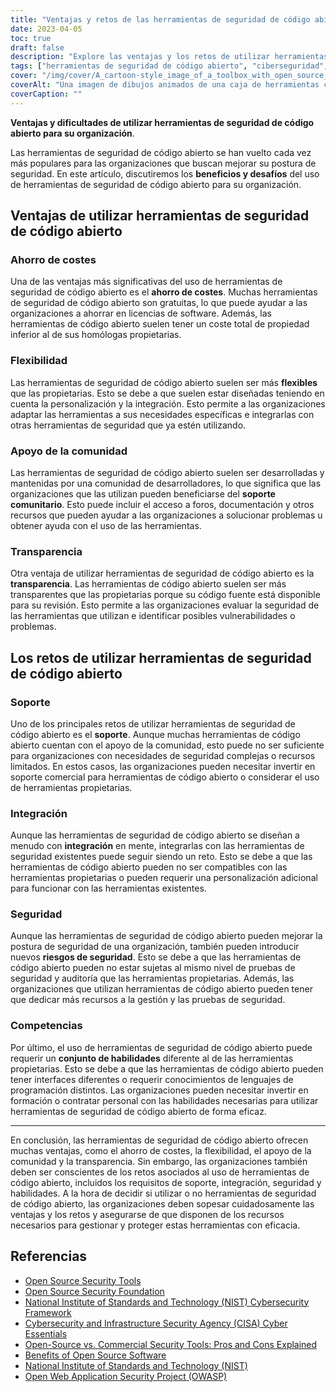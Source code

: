 ```yaml
---
title: "Ventajas y retos de las herramientas de seguridad de código abierto para las organizaciones"
date: 2023-04-05
toc: true
draft: false
description: "Explore las ventajas y los retos de utilizar herramientas de seguridad de código abierto para mejorar la seguridad de su organización."
tags: ["herramientas de seguridad de código abierto", "ciberseguridad", "apoyo comunitario", "transparencia", "ahorro de costes", "flexibilidad", "herramientas patentadas", "riesgos de seguridad", "competencias", "tasas de licencias de software", "coste total de propiedad", "apoyo comercial", "lenguajes de programación", "integración", "pruebas de seguridad", "auditoría", "NIST", "CISA", "OWASP", "Instituto Nacional de Normas y Tecnología"]
cover: "/img/cover/A_cartoon-style_image_of_a_toolbox_with_open_source_logos.png"
coverAlt: "Una imagen de dibujos animados de una caja de herramientas con logotipos de código abierto en cada una de ellas, junto con un escudo con un candado en el centro para representar la ciberseguridad, todo ello sobre un fondo con código binario."
coverCaption: ""
---
```


**Ventajas y dificultades de utilizar herramientas de seguridad de código abierto para su organización**.

Las herramientas de seguridad de código abierto se han vuelto cada vez más populares para las organizaciones que buscan mejorar su postura de seguridad. En este artículo, discutiremos los **beneficios y desafíos** del uso de herramientas de seguridad de código abierto para su organización.

## Ventajas de utilizar herramientas de seguridad de código abierto

### Ahorro de costes

Una de las ventajas más significativas del uso de herramientas de seguridad de código abierto es el **ahorro de costes**. Muchas herramientas de seguridad de código abierto son gratuitas, lo que puede ayudar a las organizaciones a ahorrar en licencias de software. Además, las herramientas de código abierto suelen tener un coste total de propiedad inferior al de sus homólogas propietarias.

### Flexibilidad

Las herramientas de seguridad de código abierto suelen ser más **flexibles** que las propietarias. Esto se debe a que suelen estar diseñadas teniendo en cuenta la personalización y la integración. Esto permite a las organizaciones adaptar las herramientas a sus necesidades específicas e integrarlas con otras herramientas de seguridad que ya estén utilizando.

### Apoyo de la comunidad

Las herramientas de seguridad de código abierto suelen ser desarrolladas y mantenidas por una comunidad de desarrolladores, lo que significa que las organizaciones que las utilizan pueden beneficiarse del **soporte comunitario**. Esto puede incluir el acceso a foros, documentación y otros recursos que pueden ayudar a las organizaciones a solucionar problemas u obtener ayuda con el uso de las herramientas.

### Transparencia

Otra ventaja de utilizar herramientas de seguridad de código abierto es la **transparencia**. Las herramientas de código abierto suelen ser más transparentes que las propietarias porque su código fuente está disponible para su revisión. Esto permite a las organizaciones evaluar la seguridad de las herramientas que utilizan e identificar posibles vulnerabilidades o problemas.

## Los retos de utilizar herramientas de seguridad de código abierto

### Soporte

Uno de los principales retos de utilizar herramientas de seguridad de código abierto es el **soporte**. Aunque muchas herramientas de código abierto cuentan con el apoyo de la comunidad, esto puede no ser suficiente para organizaciones con necesidades de seguridad complejas o recursos limitados. En estos casos, las organizaciones pueden necesitar invertir en soporte comercial para herramientas de código abierto o considerar el uso de herramientas propietarias.

### Integración

Aunque las herramientas de seguridad de código abierto se diseñan a menudo con **integración** en mente, integrarlas con las herramientas de seguridad existentes puede seguir siendo un reto. Esto se debe a que las herramientas de código abierto pueden no ser compatibles con las herramientas propietarias o pueden requerir una personalización adicional para funcionar con las herramientas existentes.

### Seguridad

Aunque las herramientas de seguridad de código abierto pueden mejorar la postura de seguridad de una organización, también pueden introducir nuevos **riesgos de seguridad**. Esto se debe a que las herramientas de código abierto pueden no estar sujetas al mismo nivel de pruebas de seguridad y auditoría que las herramientas propietarias. Además, las organizaciones que utilizan herramientas de código abierto pueden tener que dedicar más recursos a la gestión y las pruebas de seguridad.

### Competencias

Por último, el uso de herramientas de seguridad de código abierto puede requerir un **conjunto de habilidades** diferente al de las herramientas propietarias. Esto se debe a que las herramientas de código abierto pueden tener interfaces diferentes o requerir conocimientos de lenguajes de programación distintos. Las organizaciones pueden necesitar invertir en formación o contratar personal con las habilidades necesarias para utilizar herramientas de seguridad de código abierto de forma eficaz.

______

En conclusión, las herramientas de seguridad de código abierto ofrecen muchas ventajas, como el ahorro de costes, la flexibilidad, el apoyo de la comunidad y la transparencia. Sin embargo, las organizaciones también deben ser conscientes de los retos asociados al uso de herramientas de código abierto, incluidos los requisitos de soporte, integración, seguridad y habilidades. A la hora de decidir si utilizar o no herramientas de seguridad de código abierto, las organizaciones deben sopesar cuidadosamente las ventajas y los retos y asegurarse de que disponen de los recursos necesarios para gestionar y proteger estas herramientas con eficacia.

## Referencias

- [Open Source Security Tools](https://opensource.com/tags/security)
- [Open Source Security Foundation](https://openSSF.org/)
- [National Institute of Standards and Technology (NIST) Cybersecurity Framework](https://www.nist.gov/cyberframework)
- [Cybersecurity and Infrastructure Security Agency (CISA) Cyber Essentials](https://www.cisa.gov/cyber-essentials)
- [Open-Source vs. Commercial Security Tools: Pros and Cons Explained](https://simeononsecurity.com/articles/the-advantages-and-disadvantages-of-using-open-source-software-vs.-commercial-security-tools/)
- [Benefits of Open Source Software](https://opensource.com/resources/what-open-source)
- [National Institute of Standards and Technology (NIST)](https://www.nist.gov/)
- [Open Web Application Security Project (OWASP)](https://owasp.org/)



